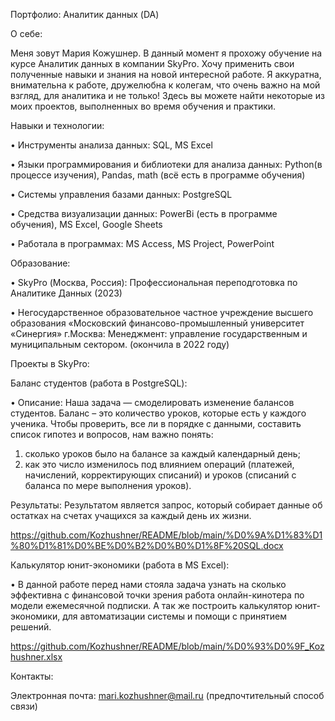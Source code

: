 Портфолио: Аналитик данных (DA)


О себе:

Меня зовут Мария Кожушнер. В данный момент я прохожу обучение на курсе Аналитик данных в компании SkyPro. Хочу применить свои полученные навыки и знания на новой интересной работе. Я аккуратна, внимательна к работе, дружелюбна к колегам, что очень важно на мой взгляд, для аналитика и не только! Здесь вы можете найти некоторые из моих проектов, выполненных во время обучения и практики.

Навыки и технологии:

•	Инструменты анализа данных: SQL, MS Excel

•	Языки программирования и библиотеки для анализа данных: Python(в процессе изучения), Pandas, math (всё есть в программе обучения)

•	Системы управления базами данных: PostgreSQL

•	Средства визуализации данных: PowerBi (есть в программе обучения), MS Excel, Google Sheets

•	Работала в программах: MS Access, MS Project, PowerPoint


Образование:

•	SkyPro (Москва, Россия): Профессиональная переподготовка по Аналитике Данных (2023)

•	Негосударственное образовательное частное учреждение высшего образования «Московский финансово-промышленный университет «Синергия» г.Москва: Менеджмент: управление государственным и муниципальным сектором. (окончила в 2022 году)


Проекты в SkyPro:

Баланс студентов (работа в PostgreSQL):

•	Описание: Наша задача — смоделировать изменение балансов студентов. Баланс – это количество уроков, которые есть у каждого ученика. Чтобы проверить, все ли в порядке с данными, составить список гипотез и вопросов, нам важно понять:

1.	сколько уроков было на балансе за каждый календарный день;
2.	как это число изменилось под влиянием операций (платежей, начислений, корректирующих списаний) и уроков (списаний с баланса по мере выполнения уроков).

Результаты: Результатом является запрос, который собирает данные об остатках на счетах учащихся за каждый день их жизни.

https://github.com/Kozhushner/README/blob/main/%D0%9A%D1%83%D1%80%D1%81%D0%BE%D0%B2%D0%B0%D1%8F%20SQL.docx

Калькулятор юнит-экономики (работа в MS Excel):

•	В данной работе перед нами стояла задача узнать на сколько эффективна с финансовой точки зрения работа онлайн-кинотера по модели ежемесячной подписки. А так же построить калькулятор юнит-экономики, для автоматизации системы и помощи с принятием решений.

https://github.com/Kozhushner/README/blob/main/%D0%93%D0%9F_Kozhushner.xlsx

Контакты:

Электронная почта: mari.kozhushner@mail.ru (предпочтительный способ связи)
